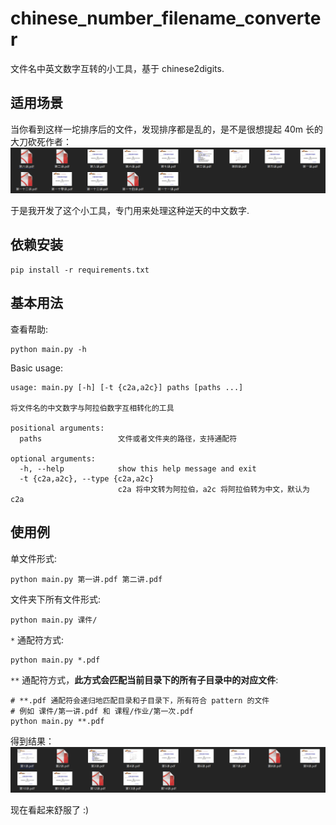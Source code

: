# chinese_number_filename_converter

文件名中英文数字互转的小工具，基于 chinese2digits.

## 适用场景

当你看到这样一坨排序后的文件，发现排序都是乱的，是不是很想提起 40m 长的大刀砍死作者：
![example](imgs/example.png)

于是我开发了这个小工具，专门用来处理这种逆天的中文数字.

## 依赖安装
```shell
pip install -r requirements.txt
```

## 基本用法

查看帮助:
```shell
python main.py -h
```

Basic usage:
```
usage: main.py [-h] [-t {c2a,a2c}] paths [paths ...]

将文件名的中文数字与阿拉伯数字互相转化的工具

positional arguments:
  paths                 文件或者文件夹的路径，支持通配符

optional arguments:
  -h, --help            show this help message and exit
  -t {c2a,a2c}, --type {c2a,a2c}
                        c2a 将中文转为阿拉伯，a2c 将阿拉伯转为中文，默认为 c2a
```

## 使用例
单文件形式:
```shell
python main.py 第一讲.pdf 第二讲.pdf
```

文件夹下所有文件形式:
```shell
python main.py 课件/
```

`*` 通配符方式:
```shell
python main.py *.pdf
```

`**` 通配符方式，**此方式会匹配当前目录下的所有子目录中的对应文件**:
```shell
# **.pdf 通配符会递归地匹配目录和子目录下，所有符合 pattern 的文件
# 例如 课件/第一讲.pdf 和 课程/作业/第一次.pdf
python main.py **.pdf
```

得到结果：
![result](imgs/result.png)

现在看起来舒服了 :)
